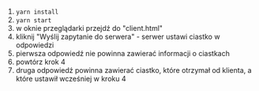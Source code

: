 1. `yarn install`
2. `yarn start`
3. w oknie przeglądarki przejdź do "client.html"
4. kliknij "Wyślij zapytanie do serwera" - serwer ustawi ciastko w odpowiedzi
5. pierwsza odpowiedź nie powinna zawierać informacji o ciastkach
6. powtórz krok 4
7. druga odpowiedź powinna zawierać ciastko, które otrzymał od klienta, a które ustawił wcześniej w kroku 4
